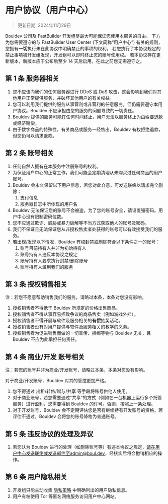 # 用户协议（用户中心）
> 更新日期: 2024年11月29日

Bouldev 公司及 FastBuilder 开发组尽最大可能保证您使用本服务的自由。
下方为您需要遵守的与 FastBuilder User Center (下文简称“用户中心”) 有关的规则，您拥有**一切**执行未在此协议中明确禁止的事项的权利。
若您执行了本协议规定的禁止事项被开发组发现，开发组可以即时终止您的账号使用权。
若本协议存在更新版本，新版本应于公布后至少 14 天后启用，在此之前您无需遵守之。
## 第 1 条 服务器相关
1. 您不应该向我们的任何服务器进行 DDoS 或 DoS 攻击，这会影响到我们对其他用户正常提供服务，并破坏其他用户的有关权益。
2. 您可以利用我们提供的服务从事营利或非营利的任意服务，但仍需要遵守本用户协议。Bouldev 不应承担由您的服务的问题导致的一切责任。
3. Bouldev 提供的服务可能在任何时间终止，用户无法以服务终止为由索要退款或经济赔偿。
4. 由于数字商品的特殊性，有关商品或服务一经售出，Bouldev 有权拒绝退款，但您仍可以请求退款。

## 第 2 条 账号相关
1. 任何自然人拥有在本服务中注册账号的权利。
2. 为保证用户中心的正常工作，我们可能会定期清理从未购买过任何商品的用户账号。
3. Bouldev 会永久保留以下用户信息，若您对此介意，可发送联络以请求完全删除：
   1. 支付信息
   2. 服务器日志中所体现的用户名
4. Bouldev 无法保证您的账号不会被盗。为了您的账号安全，请设置强密码。用户中心没有限制密码位数。
5. 您不应通过欺诈、威胁或暴力破解等不当方式获取他人的账号及密码。
6. 我们不保证且无法保证您从非授权售卖者处获得的账号可以有效接受我们的服务。
7. 若出现/发现以下情况，Bouldev 有权封禁或删除符合以下条件之一的账号：
   1. 账号目前持有人并非为初始持有人
   2. 账号持有人违反本协议之规定
   3. 账号持有人要求执行封禁/删除账号
   4. 账号持有人滥用我们的服务

## 第 3 条 授权销售相关
注：若您不愿意帮助销售我们的服务，请略过本条，本条对您没有影响。  
1. 授权销售者不得低于 Bouldev 所规定的价格出售商品。  
2. 授权销售者不得从事容易招致争议的商品售卖（例如游戏外挂）。  
3. 授权销售者不得开展与软件及服务相关的**有偿**抽奖活动。  
4. 授权销售者没有对用户提供与软件及服务相关的教学的义务。  
5. 授权销售者为促进销售而做的一切宣传、捆绑等物与 Bouldev 无关，且 Bouldev 不应为此承担任何责任。

## 第 4 条 商业/开发 账号相关
注：若您的账号并非为商业/开发账号，请略过本条，本条对您没有影响。  

对于商业/开发账号，Bouldev 对其的管控更加严格。  
1. 您不得通过 出租/转售/赠与/共享 等手段将账号供他人使用。  
2. 对于商业账号，若您需要通过”共享“的方式（例如在一台机器上运行多个托管服务）进行盈利，您需要得到 Bouldev 的许可。否则，按照上一条处理。  
3. 对于开发账号，Bouldev 会不定期评估您是否有继续持有开发账号的资格。若评估不通过，Bouldev 会将您的账号降格为普通账号。

## 第 5 条 违反协议的处理及异议
1. 若您认为 Bouldev 进行的处理（如删除账号等）有违本协议之规定，请在用户中心发送联络或发送邮件至admin@boul.dev，经核实后将会撤销相应的操作。

## 第 6 条 用户隐私相关
1. 开发组只能主动收集 [隐私策略](./privacy-policy.html) 中明确列出的用户隐私信息。
2. 用户有权使用 Tor 等匿名网络服务访问用户中心网站。
